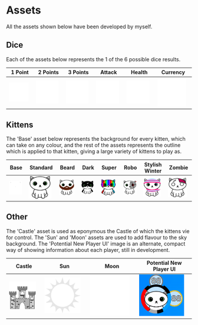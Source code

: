 # Assets

All the assets shown below have been developed by myself.

## Dice

Each of the assets below represents the 1 of the 6 possible dice results.

| 1 Point | 2 Points | 3 Points | Attack | Health | Currency |
|-|-|-|-|-|-|
| <img width="90%" src="dice/point.png"> | <img width="90%" src="dice/2_points.png"> | <img width="90%" src="dice/3_points.png"> | <img width="90%" src="dice/attack.png"> | <img width="90%" src="dice/health.png"> | <img width="90%" src="dice/currency.png"> |

## Kittens

The 'Base' asset below represents the background for every kitten, which can take on any colour, and the rest of the assets represents the outline which is applied to that kitten, giving a large variety of kittens to play as.

| Base | Standard | Beard | Dark | Super | Robo | Stylish Winter | Zombie |
|-|-|-|-|-|-|-|-|
| <img width="90%" src="kittens/kitten_fill.png" background-color = "#FFFFFFFF"> | <img width="90%" src="kittens/kitten_outline.png"> | <img width="90%" src="kittens/beard_kitten_outline.png"> | <img width="90%" src="kittens/dark_kitten_outline.png"> | <img width="90%" src="kittens/super_kitten_outline.png"> | <img width="90%" src="kittens/robo_kitten_outline.png"> | <img width="90%" src="kittens/stylish_winter_kitten_outline.png"> | <img width="90%" src="kittens/zombie_kitten_outline.png"> |

## Other

The 'Castle' asset is used as eponymous the Castle of which the kittens vie for control. The 'Sun' and 'Moon' assets are used to add flavour to the sky background. The 'Potential New Player UI' image is an alternate, compact way of showing information about each player, still in development.

| Castle | Sun | Moon | Potential New Player UI |
|-|-|-|-|
| <img width="90%" src="castle.png"> | <img width="90%" src="sun.png"> | <img width="90%" src="moon.png"> | <img width="90%" src="new_player_ui.png"> |
